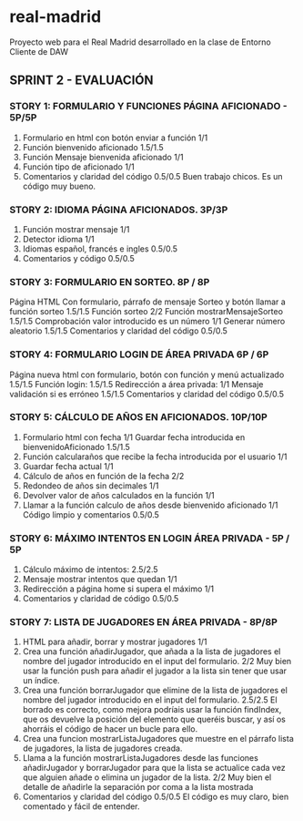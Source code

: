# real-madrid
Proyecto web para el Real Madrid desarrollado en la clase de Entorno Cliente de DAW

## SPRINT 2 - EVALUACIÓN

### STORY 1: FORMULARIO Y FUNCIONES PÁGINA AFICIONADO - 5P/5P
1. Formulario en html con botón enviar a función 1/1
2. Función bienvenido aficionado 1.5/1.5 
3. Función Mensaje bienvenida aficionado 1/1
4. Función tipo de aficionado 1/1 
5. Comentarios y claridad del código 0.5/0.5
Buen trabajo chicos. Es un código muy bueno.

### STORY 2: IDIOMA PÁGINA AFICIONADOS. 3P/3P
1. Función mostrar mensaje 1/1 
2. Detector idioma 1/1 
3. Idiomas español, francés e ingles 0.5/0.5
5. Comentarios y código 0.5/0.5

### STORY 3: FORMULARIO EN SORTEO. 8P / 8P

Página HTML Con formulario, párrafo de mensaje Sorteo y botón llamar a función sorteo 1.5/1.5
Función sorteo 2/2
Función mostrarMensajeSorteo 1.5/1.5
Comprobación valor introducido es un número 1/1
Generar número aleatorio 1.5/1.5
Comentarios y claridad del código 0.5/0.5


### STORY 4: FORMULARIO LOGIN DE ÁREA PRIVADA 6P / 6P
Página nueva html con formulario, botón con función y menú actualizado 1.5/1.5
Función login: 1.5/1.5
Redirección a área privada: 1/1
Mensaje validación si es erróneo 1.5/1.5
Comentarios y claridad del código 0.5/0.5

### STORY 5: CÁLCULO DE AÑOS EN AFICIONADOS. 10P/10P
1. Formulario html con fecha 1/1
Guardar fecha introducida en bienvenidoAficionado 1.5/1.5 
2. Función calcularaños que recibe la fecha introducida por el usuario 1/1 
3. Guardar fecha actual 1/1
4. Cálculo de años en función de la fecha 2/2
5. Redondeo de años sin decimales 1/1
6. Devolver valor de años calculados en la función 1/1
7. Llamar a la función calculo de años desde bienvenido aficionado 1/1
Código limpio y comentarios 0.5/0.5
 

### STORY 6: MÁXIMO INTENTOS EN LOGIN ÁREA PRIVADA - 5P / 5P

1. Cálculo máximo de intentos: 2.5/2.5
2. Mensaje mostrar intentos que quedan 1/1
3. Redirección a página home si supera el máximo 1/1
4. Comentarios y claridad de código 0.5/0.5

### STORY 7: LISTA DE JUGADORES EN ÁREA PRIVADA - 8P/8P
1. HTML para añadir, borrar y mostrar jugadores 1/1
2. Crea una función añadirJugador, que añada a la lista de jugadores el nombre del jugador introducido en el input del formulario. 2/2
Muy bien usar la función push para añadir el jugador a la lista sin tener que usar un índice.
4. Crea una función borrarJugador que elimine de la lista de jugadores el nombre del jugador introducido en el input del formulario. 2.5/2.5 
El borrado es correcto, como mejora podríais usar la función findIndex, que os devuelve la posición del elemento que queréis buscar, y así os ahorráis el código de hacer un bucle para ello.
6. Crea una funcion mostrarListaJugadores que muestre en el párrafo lista de jugadores, la lista de jugadores creada. 
7. Llama a la función mostrarListaJugadores desde las funciones añadirJugador y borrarJugador para que la lista se actualice cada vez que alguien añade o elimina un jugador de la lista. 2/2
Muy bien el detalle de añadirle la separación por coma a la lista mostrada
9. Comentarios y claridad del código 0.5/0.5
El código es muy claro, bien comentado y fácil de entender.

